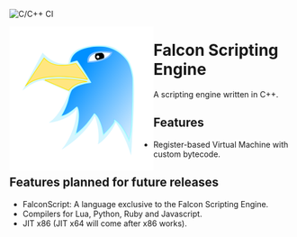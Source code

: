 ![C/C++ CI](https://github.com/SarojKumar10/Falcon/workflows/C/C++%20CI/badge.svg)

<img alt="Falcon" align="left" width="256px" height="256px" src="./logos/falcon.svg">

# Falcon Scripting Engine

 A scripting engine written in C++.

## Features

* Register-based Virtual Machine with custom bytecode.

## Features planned for future releases

* FalconScript: A language exclusive to the Falcon Scripting Engine.  
* Compilers for Lua, Python, Ruby and Javascript.  
* JIT x86 (JIT x64 will come after x86 works).  
